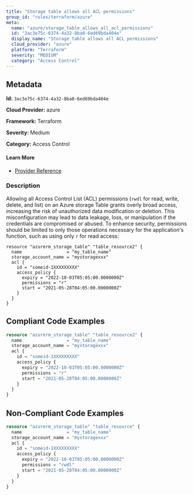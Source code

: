 ```yaml
---
title: "Storage table allows all ACL permissions"
group_id: "rules/terraform/azure"
meta:
  name: "azure/storage_table_allows_all_acl_permissions"
  id: "3ac3e75c-6374-4a32-8ba0-6ed69bda404e"
  display_name: "Storage table allows all ACL permissions"
  cloud_provider: "azure"
  platform: "Terraform"
  severity: "MEDIUM"
  category: "Access Control"
---
```

## Metadata

**Id:** `3ac3e75c-6374-4a32-8ba0-6ed69bda404e`

**Cloud Provider:** azure

**Framework:** Terraform

**Severity:** Medium

**Category:** Access Control

#### Learn More

 - [Provider Reference](https://registry.terraform.io/providers/hashicorp/azurerm/latest/docs/resources/storage_table#permissions)

### Description

 Allowing all Access Control List (ACL) permissions (`rwdl` for read, write, delete, and list) on an Azure storage Table grants overly broad access, increasing the risk of unauthorized data modification or deletion. This misconfiguration may lead to data leakage, loss, or manipulation if the credentials are compromised or abused. To enhance security, permissions should be limited to only those operations necessary for the application's function, such as using only `r` for read access:

```
resource "azurerm_storage_table" "table_resource2" {
  name                 = "my_table_name"
  storage_account_name = "mystoragexxx"
  acl {
    id = "someid-1XXXXXXXXX"
    access_policy {
      expiry = "2022-10-03T05:05:00.0000000Z"
      permissions = "r"
      start = "2021-05-28T04:05:00.0000000Z"
    }
  }
}
```


## Compliant Code Examples
```terraform
resource "azurerm_storage_table" "table_resource2" {
  name                 = "my_table_name"
  storage_account_name = "mystoragexxx"
  acl {
    id = "someid-1XXXXXXXXX"
    access_policy {
      expiry = "2022-10-03T05:05:00.0000000Z"
      permissions = "r"
      start = "2021-05-28T04:05:00.0000000Z"
    }
  }
}

```
## Non-Compliant Code Examples
```terraform
resource "azurerm_storage_table" "table_resource" {
  name                 = "my_table_name"
  storage_account_name = "mystoragexxx"
  acl {
    id = "someid-1XXXXXXXXX"
    access_policy {
      expiry = "2022-10-03T05:05:00.0000000Z"
      permissions = "rwdl"
      start = "2021-05-28T04:05:00.0000000Z"
    }
  }
}

```